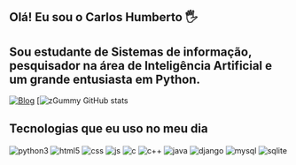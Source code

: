 ## Olá! Eu sou o Carlos Humberto 🖐️

## Sou estudante de Sistemas de informação, pesquisador na área de Inteligência Artificial e um grande entusiasta em Python.

[![Blog](https://img.shields.io/website?label=RaspberryPi.com&style=for-the-badge&url=http://rapberrycorpi.blogspot.com/2018/08/introducao-do-raspberry-pi-no-mundo.html/)](http://rapberrycorpi.blogspot.com/2018/08/introducao-do-raspberry-pi-no-mundo.html)
[![zGummy GitHub stats](https://github-readme-stats.vercel.app/api?username=zGummy&show_icons=true&theme=dracula&count_private=true)

## Tecnologias que eu uso no meu dia

<div style="display: inline_block">    
  <img align="center" alt="python3" src="https://img.shields.io/badge/Python-3776AB?style=for-the-badge&logo=python&logoColor=white" />
  <img align="center" alt="html5" src="https://img.shields.io/badge/HTML5-E34F26?style=for-the-badge&logo=html5&logoColor=white" />
  <img align="center" alt="css" src="https://img.shields.io/badge/CSS3-1572B6?style=for-the-badge&logo=css3&logoColor=white" />
  <img align="center" alt="js" src="https://img.shields.io/badge/JavaScript-F7DF1E?style=for-the-badge&logo=javascript&logoColor=black" />
  <img align="center" alt="c" src="	https://img.shields.io/badge/C-00599C?style=for-the-badge&logo=c&logoColor=white" />
  <img align="center" alt="c++" src="https://img.shields.io/badge/C%2B%2B-00599C?style=for-the-badge&logo=c%2B%2B&logoColor=white" />
  <img align="center" alt="java" src="https://img.shields.io/badge/Java-ED8B00?style=for-the-badge&logo=java&logoColor=white" />
   <img align="center" alt="django" src="https://img.shields.io/badge/Django-092E20?style=for-the-badge&logo=django&logoColor=white" />
   <img align="center" alt="mysql" src="https://img.shields.io/badge/MySQL-00000F?style=for-the-badge&logo=mysql&logoColor=white" />
   <img align="center" alt="sqlite" src="https://img.shields.io/badge/SQLite-07405E?style=for-the-badge&logo=sqlite&logoColor=white" />



</div><br/>

